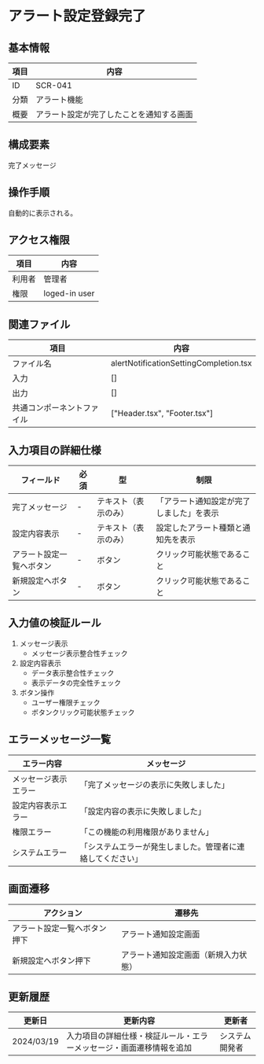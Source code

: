 # アラート設定登録完了

## 基本情報
| 項目 | 内容 |
|------|------|
| ID | SCR-041 |
| 分類 | アラート機能 |
| 概要 | アラート設定が完了したことを通知する画面 |

## 構成要素
完了メッセージ

## 操作手順
自動的に表示される。

## アクセス権限
| 項目 | 内容 |
|------|------|
| 利用者 | 管理者 |
| 権限 | loged-in user |

## 関連ファイル
| 項目 | 内容 |
|------|------|
| ファイル名 | alertNotificationSettingCompletion.tsx |
| 入力 | [] |
| 出力 | [] |
| 共通コンポーネントファイル | ["Header.tsx", "Footer.tsx"] |

## 入力項目の詳細仕様
| フィールド | 必須 | 型 | 制限 |
|------------|------|-----|------|
| 完了メッセージ | - | テキスト（表示のみ） | 「アラート通知設定が完了しました」を表示 |
| 設定内容表示 | - | テキスト（表示のみ） | 設定したアラート種類と通知先を表示 |
| アラート設定一覧へボタン | - | ボタン | クリック可能状態であること |
| 新規設定へボタン | - | ボタン | クリック可能状態であること |

## 入力値の検証ルール
1. メッセージ表示
   - メッセージ表示整合性チェック
2. 設定内容表示
   - データ表示整合性チェック
   - 表示データの完全性チェック
3. ボタン操作
   - ユーザー権限チェック
   - ボタンクリック可能状態チェック

## エラーメッセージ一覧
| エラー内容 | メッセージ |
|------------|------------|
| メッセージ表示エラー | 「完了メッセージの表示に失敗しました」 |
| 設定内容表示エラー | 「設定内容の表示に失敗しました」 |
| 権限エラー | 「この機能の利用権限がありません」 |
| システムエラー | 「システムエラーが発生しました。管理者に連絡してください」 |

## 画面遷移
| アクション | 遷移先 |
|------------|--------|
| アラート設定一覧へボタン押下 | アラート通知設定画面 |
| 新規設定へボタン押下 | アラート通知設定画面（新規入力状態） |

## 更新履歴
| 更新日 | 更新内容 | 更新者 |
|--------|----------|--------|
| 2024/03/19 | 入力項目の詳細仕様・検証ルール・エラーメッセージ・画面遷移情報を追加 | システム開発者 |
